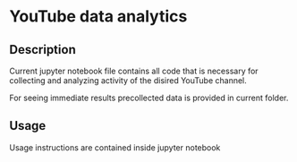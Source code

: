 # YouTube data analytics

## Description
Current jupyter notebook file contains all code that is necessary for collecting and analyzing activity of the disired YouTube channel. </br>

For seeing immediate results precollected data is provided in current folder.
## Usage

Usage instructions are contained inside jupyter notebook<br />
